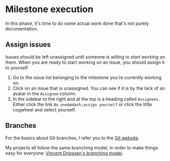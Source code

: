 # Milestone execution
In this phase, it's time to do some actual work done that's not purely 
documentation.

## Assign issues
Issues should be left unassigned until someone is willing to start working on 
them. When you are ready to start working on an issue, you should assign it to 
yourself.

1. Go to the issue list belonging to the milestone you're currently working on.
1. Click on an issue that is unassigned. You can see if it is by the lack of an 
avatar in the `Assignee` column.
1. In the sidebar to the right and at the top is a heading called `Assignees`. 
Either click the link `No one&mdash;assign yourself` or click the little 
cogwheel and select yourself.

## Branches
For the basics about Git branches, I refer you to the [Git website][1].

My projects all follow the same branching model, in order to make things easy 
for everyone: [Vincent Driessen's branching model][2].

[1]: https://git-scm.com/
[2]: https://nvie.com/posts/a-successful-git-branching-model/
